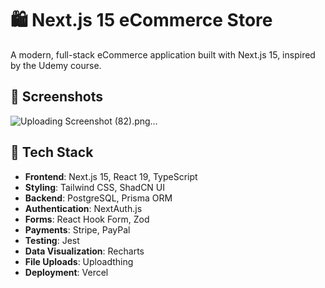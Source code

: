 # 🛍️ Next.js 15 eCommerce Store

A modern, full-stack eCommerce application built with Next.js 15, inspired by the Udemy course.

## 📸 Screenshots
![Uploading Screenshot (82).png…]()


## 🧰 Tech Stack

- **Frontend**: Next.js 15, React 19, TypeScript
- **Styling**: Tailwind CSS, ShadCN UI
- **Backend**: PostgreSQL, Prisma ORM
- **Authentication**: NextAuth.js
- **Forms**: React Hook Form, Zod
- **Payments**: Stripe, PayPal
- **Testing**: Jest
- **Data Visualization**: Recharts
- **File Uploads**: Uploadthing
- **Deployment**: Vercel

